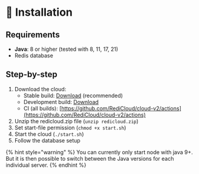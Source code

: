 # 🔧 Installation

## Requirements

* **Java**: 8 or higher (tested with 8, 11, 17, 21)
* Redis database

## Step-by-step

1. Download the cloud:
   * Stable build: [Download](https://api.redicloud.dev/v2/files/master/latest/redicloud.zip) (recommended)
   * Development build: [Download](https://api.redicloud.dev/v2/files/dev/latest/redicloud.zip)
   * CI (all builds): [https://github.com/RediCloud/cloud-v2/actions](https://github.com/RediCloud/cloud-v2/actions)
2. Unzip the redicloud.zip file (`unzip redicloud.zip`)
3. Set start-file permission (`chmod +x start.sh`)
4. Start the cloud (`./start.sh`)
5. Follow the database setup

{% hint style="warning" %}
You can currently only start node with java 9+. But it is then possible to switch between the Java versions for each individual server.
{% endhint %}

